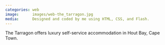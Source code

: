 ```yaml
---
categories: web
image:      images/web-the_tarragon.jpg
media:      Designed and coded by me using HTML, CSS, and Flash.
---
```

The Tarragon offers luxury self-service accommodation in Hout Bay, Cape Town.
